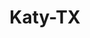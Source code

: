 ---
title: Katy-TX
slug: katy-tx
f_state:
- cms/state/texas.md
f_locations:
- cms/payday-loan/advance-america-2405.md
- cms/payday-loan/automated-payment-services-4981.md
- cms/payday-loan/check-go-9930.md
- cms/payday-loan/check-cashing-business-support-10774.md
- cms/payday-loan/check-cashing-service-10946.md
- cms/payday-loan/dhan-usa-inc-15794.md
- cms/payday-loan/first-cash-advance-18456.md
- cms/payday-loan/first-cash-advance-18475.md
- cms/payday-loan/memorial-katy-gastroenterology-20770.md
updated-on: '2024-05-30T13:41:28.615Z'
created-on: '2024-05-30T13:41:28.615Z'
published-on: '2024-05-30T13:54:32.469Z'
f_city: Katy
layout: '[city].html'
tags: city
---